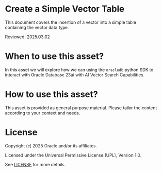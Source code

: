 # Create a Simple Vector Table
 
This document covers the insertion of a vector into a simple table containing the vector data type.

Reviewed: 2025.03.02
 

# When to use this asset?

In this asset we will explore how we can using the `oracledb` python SDK to interact with Oracle Database 23ai with AI Vector Search Capabilities.


# How to use this asset?

This asset is provided as general purpose material. Please tailor the content according to your context and needs.


# License
 
Copyright (c) 2025 Oracle and/or its affiliates.
 
Licensed under the Universal Permissive License (UPL), Version 1.0.
 
See [LICENSE](https://github.com/oracle-devrel/technology-engineering/blob/main/LICENSE) for more details.
